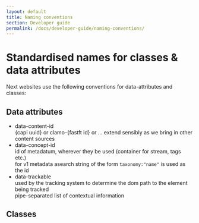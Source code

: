 ```yaml
---
layout: default
title: Naming conventions
section: Developer guide
permalink: /docs/developer-guide/naming-conventions/
---
```


# Standardised names for classes & data attributes

Next websites use the following conventions for data-attributes and classes:

## Data attributes

* data-content-id  
    {capi uuid} or clamo-{fastft id} or ... extend sensibly as we bring in other content sources
* data-concept-id  
    id of metadatum, wherever they be used (container for stream, tags etc.)  
    for v1 metadata asearch string of the form `taxonomy:"name"` is used as the id
* data-trackable  
    used by the tracking system to determine the dom path to the element being tracked  
    pipe-separated list of contextual information

## Classes

